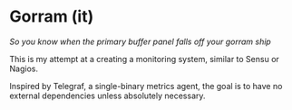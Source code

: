 # Gorram (it)

*So you know when the primary buffer panel falls off your gorram ship*

This is my attempt at a creating a monitoring system, similar to Sensu or Nagios. 

Inspired by Telegraf, a single-binary metrics agent, the goal is to have no external dependencies unless absolutely necessary.
